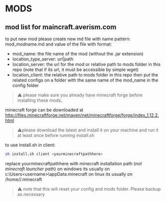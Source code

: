 # MODS
mod list for maincraft.averism.com
---
to put new mod please create new md file with name pattern: mod_modname.md
and value of the file with format:
- mod_name: the file name of the mod (without the .jar extension)
- location_type_server: url|path
- location_server: the url for the mod or relative path to mods folder in this repo (note that if its url, it must be accessible by simple wget)
- location_client: the relative path to mods folder in this repo
then put the related configs on a folder with the same name of the mod_name in the config folder

> :warning: please make sure you already have minecraft forge before installing these mods,

 minecraft forge can be downloaded at http://files.minecraftforge.net/maven/net/minecraftforge/forge/index_1.12.2.html

> :warning:please download the latest and install it on your machine and run it at least once before running install.sh

to use install.sh in client:
```sh
sh install.sh client <yourminecraftpathhere>
```
replace yourminecraftpathhere with minecraft installation path (*not minecraft launcher path*)
on windows its usually on c:\Users\<username>\appData\.minecraft
on linux its usually on /home/<username>/.minecraft

> :warning: note that this will reset your config and mods folder. Please backup as necessary